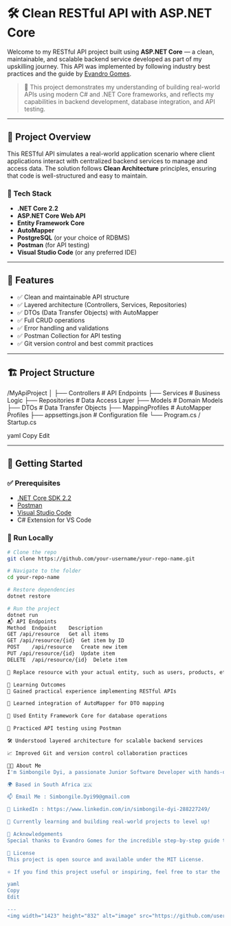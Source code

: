 # 🛠️ Clean RESTful API with ASP.NET Core

Welcome to my RESTful API project built using **ASP.NET Core** — a clean, maintainable, and scalable backend service developed as part of my upskilling journey. This API was implemented by following industry best practices and the guide by [Evandro Gomes](https://dev.to/evandrogomes/an-awesome-guide-on-how-to-build-restful-apis-with-aspnet-core-4hnp).

> 🚀 This project demonstrates my understanding of building real-world APIs using modern C# and .NET Core frameworks, and reflects my capabilities in backend development, database integration, and API testing.

---

## 📌 Project Overview

This RESTful API simulates a real-world application scenario where client applications interact with centralized backend services to manage and access data. The solution follows **Clean Architecture** principles, ensuring that code is well-structured and easy to maintain.

### 🔧 Tech Stack
- **.NET Core 2.2**
- **ASP.NET Core Web API**
- **Entity Framework Core**
- **AutoMapper**
- **PostgreSQL** (or your choice of RDBMS)
- **Postman** (for API testing)
- **Visual Studio Code** (or any preferred IDE)

---

## 📁 Features

- ✅ Clean and maintainable API structure
- ✅ Layered architecture (Controllers, Services, Repositories)
- ✅ DTOs (Data Transfer Objects) with AutoMapper
- ✅ Full CRUD operations
- ✅ Error handling and validations
- ✅ Postman Collection for API testing
- ✅ Git version control and best commit practices

---

## 🏗️ Project Structure

/MyApiProject
│
├── Controllers # API Endpoints
├── Services # Business Logic
├── Repositories # Data Access Layer
├── Models # Domain Models
├── DTOs # Data Transfer Objects
├── MappingProfiles # AutoMapper Profiles
├── appsettings.json # Configuration file
└── Program.cs / Startup.cs

yaml
Copy
Edit

---

## 🚀 Getting Started

### ✅ Prerequisites
- [.NET Core SDK 2.2](https://dotnet.microsoft.com/en-us/download/dotnet/2.2)
- [Postman](https://www.postman.com/)
- [Visual Studio Code](https://code.visualstudio.com/)
- C# Extension for VS Code

### 🧪 Run Locally

```bash
# Clone the repo
git clone https://github.com/your-username/your-repo-name.git

# Navigate to the folder
cd your-repo-name

# Restore dependencies
dotnet restore

# Run the project
dotnet run
📬 API Endpoints
Method	Endpoint	Description
GET	/api/resource	Get all items
GET	/api/resource/{id}	Get item by ID
POST	/api/resource	Create new item
PUT	/api/resource/{id}	Update item
DELETE	/api/resource/{id}	Delete item

🔄 Replace resource with your actual entity, such as users, products, etc.

📘 Learning Outcomes
🧠 Gained practical experience implementing RESTful APIs

🔄 Learned integration of AutoMapper for DTO mapping

💾 Used Entity Framework Core for database operations

🧪 Practiced API testing using Postman

🛠️ Understood layered architecture for scalable backend services

📈 Improved Git and version control collaboration practices

🧑‍💻 About Me
I'm Simbongile Dyi, a passionate Junior Software Developer with hands-on experience in ASP.NET Core, C#, PostgreSQL, and modern backend engineering practices.

🌍 Based in South Africa 🇿🇦

📫 Email Me : Simbongile.Dyi99@gmail.com

🔗 LinkedIn : https://www.linkedin.com/in/simbongile-dyi-288227249/

💼 Currently learning and building real-world projects to level up!

🌟 Acknowledgements
Special thanks to Evandro Gomes for the incredible step-by-step guide that inspired and shaped this project. Check out the original article.

📄 License
This project is open source and available under the MIT License.

⭐ If you find this project useful or inspiring, feel free to star the repo and connect with me!

yaml
Copy
Edit

---
<img width="1423" height="832" alt="image" src="https://github.com/user-attachments/assets/76b28371-3337-4b43-970a-69f26f131676" />


